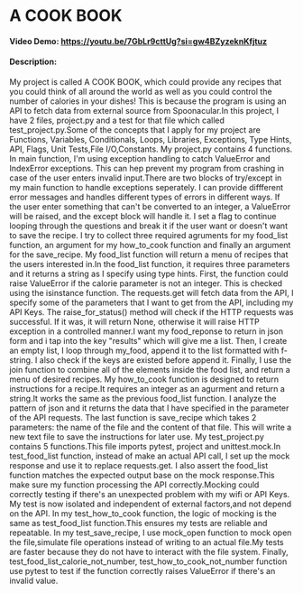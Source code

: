# A COOK BOOK
#### Video Demo:  <https://youtu.be/7GbLr9cttUg?si=gw4BZyzeknKfjtuz>
#### Description:
My project is called A COOK BOOK, which could provide any recipes that you could think of all around the world as well as you could control the number of calories in your dishes! This is because the program is using an API to fetch data from external source from Spoonacular.In this project, I have 2 files, project.py and a test for that file which called test_project.py.Some of the concepts that I apply for my project are Functions, Variables, Conditionals, Loops, Libraries, Exceptions, Type Hints, API, Flags, Unit Tests,File I/O,Constants.
My project.py contains 4 functions. In main function, I'm using exception handling to catch ValueError and IndexError exceptions. This can hep prevent my program from crashing in case of the user enters invalid input.There are two blocks of try/except in my main function to handle exceptions seperately. I can provide diffferent error messages and handles different types of errors in different ways. If the user enter something that can't be converted to an integer, a ValueError will be raised, and the except block will handle it. I set a flag to continue looping through the questions and break it if the user want or doesn't want to save the recipe. I try to collect three required agruments for my food_list function, an argument for my how_to_cook function and finally an argument for the save_recipe.
My food_list function will return a menu of recipes that the users interested in.In the food_list function, it requires three parameters and it returns a string as I specify using type hints. First, the function could raise ValueError if the calorie parameter is not an integer. This is checked using the isinstance function. The requests.get will fetch data from the API, I specify some of the parameters that I want to get from the API, including my API Keys. The raise_for_status() method will check if the HTTP requests was successful. If it was, it will return None, otherwise it will raise HTTP exception in a controlled manner.I want my food_reponse to return in json form and i tap into the key "results" which will give me a list. Then, I create an empty list, I loop through my_food, append it to the list formatted with f-string. I also check if the keys are existed before append it. Finally, I use the join function to combine all of the elements inside the food list, and return a menu of desired recipes.
My how_to_cook function is designed to return instructions for a recipe.It requires an integer as an agurment and return a string.It works the same as the previous food_list function. I analyze the pattern of json and it returns the data that I have specified in the parameter of the API requests.
The last function is save_recipe which takes 2 parameters: the name of the file and the content of that file. This will write a new text file to save the instructions for later use.
My test_project.py contains 5 functions.This file imports pytest, project and unittest.mock.In test_food_list function, instead of make an actual API call, I set up the mock response and use it to replace requests.get. I also assert the food_list function matches the expected output base on the mock response.This make sure my function processing the API correctly.Mocking could correctly testing if there's an unexpected problem with my wifi or API Keys. My test is now isolated and independent of external factors,and not depend on the API.
In my test_how_to_cook function, the logic of mocking is the same as test_food_list function.This ensures my tests are reliable and repeatable.
In my test_save_recipe, I use mock_open function to mock open the file,simulate file operations instead of writing to an actual file.My tests are faster because they do not have to interact with the file system.
Finally, test_food_list_calorie_not_number, test_how_to_cook_not_number function use pytest to test if the function correctly raises ValueError if there's an invalid value.
